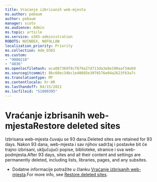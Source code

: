 ```yaml
---
title: Vraćanje izbrisanih web-mjesta
ms.author: pebaum
author: pebaum
manager: scotv
ms.audience: Admin
ms.topic: article
ms.service: o365-administration
ROBOTS: NOINDEX, NOFOLLOW
localization_priority: Priority
ms.collection: Adm_O365
ms.custom:
- "9000210"
- "4836"
ms.openlocfilehash: eca087369f8cf879a27d713da3e8e190aaf34eb9
ms.sourcegitcommit: 8bc60ec34bc1e40685e3976576e04a2623f63a7c
ms.translationtype: MT
ms.contentlocale: hr-HR
ms.lasthandoff: 04/15/2021
ms.locfileid: "51809395"
---
```

# <a name="restore-deleted-sites"></a><span data-ttu-id="739d8-102">Vraćanje izbrisanih web-mjesta</span><span class="sxs-lookup"><span data-stu-id="739d8-102">Restore deleted sites</span></span>

<span data-ttu-id="739d8-103">Izbrisana web-mjesta čuvaju se 93 dana.</span><span class="sxs-lookup"><span data-stu-id="739d8-103">Deleted sites are retained for 93 days.</span></span> <span data-ttu-id="739d8-104">Nakon 93 dana, web-mjesta i sav njihov sadržaj i postavke bit će trajno izbrisani, uključujući popise, biblioteke, stranice i sva web-podmjesta.</span><span class="sxs-lookup"><span data-stu-id="739d8-104">After 93 days, sites and all their content and settings are permanently deleted, including lists, libraries, pages, and any subsites.</span></span>

- <span data-ttu-id="739d8-105">Dodatne informacije potražite u članku [Vraćanje izbrisanih web-mjesta](https://docs.microsoft.com/sharepoint/restore-deleted-site-collection).</span><span class="sxs-lookup"><span data-stu-id="739d8-105">For more info, see [Restore deleted sites](https://docs.microsoft.com/sharepoint/restore-deleted-site-collection).</span></span>
